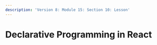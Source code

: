 ```yaml
---
description: 'Version 8: Module 15: Section 10: Lesson'
---
```


# Declarative Programming in React

